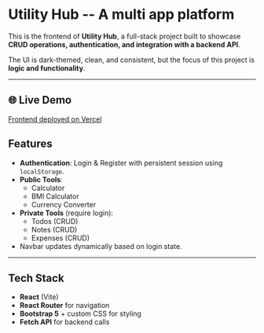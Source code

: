# Utility Hub -- A multi app platform
This is the frontend of **Utility Hub**, a full-stack project built to showcase **CRUD operations, authentication, and integration with a backend API**.  

The UI is dark-themed, clean, and consistent, but the focus of this project is **logic and functionality**.

---
## 🌐 Live Demo

[Frontend deployed on Vercel](https://multi-apps-frontend.vercel.app/)

##  Features
- **Authentication**: Login & Register with persistent session using `localStorage`.
- **Public Tools**:
  - Calculator
  - BMI Calculator
  - Currency Converter
- **Private Tools** (require login):
  - Todos (CRUD)
  - Notes (CRUD)
  - Expenses (CRUD)
- Navbar updates dynamically based on login state.

---

##  Tech Stack
- **React** (Vite)
- **React Router** for navigation
- **Bootstrap 5** + custom CSS for styling
- **Fetch API** for backend calls
